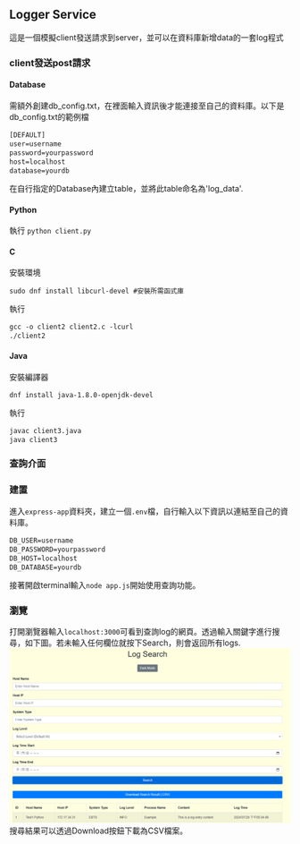 ##  Logger Service
這是一個模擬client發送請求到server，並可以在資料庫新增data的一套log程式

### client發送post請求
#### Database
需額外創建db_config.txt，在裡面輸入資訊後才能連接至自己的資料庫。以下是db_config.txt的範例檔
```
[DEFAULT]  
user=username
password=yourpassword  
host=localhost  
database=yourdb  
```
在自行指定的Database內建立table，並將此table命名為'log_data'.

#### Python
執行
``python client.py``  

#### C 
安裝環境
```
sudo dnf install libcurl-devel #安裝所需函式庫
```
執行
```
gcc -o client2 client2.c -lcurl  
./client2
```

#### Java  
安裝編譯器
```
dnf install java-1.8.0-openjdk-devel
```
執行
```
javac client3.java  
java client3  
```

### 查詢介面
### 建置
進入`express-app`資料夾，建立一個`.env`檔，自行輸入以下資訊以連結至自己的資料庫。
```
DB_USER=username
DB_PASSWORD=yourpassword
DB_HOST=localhost
DB_DATABASE=yourdb
```
接著開啟terminal輸入`node app.js`開始使用查詢功能。  
### 瀏覽
打開瀏覽器輸入`localhost:3000`可看到查詢log的網頁。透過輸入關鍵字進行搜尋，如下圖。若未輸入任何欄位就按下Search，則會返回所有logs.  
![前端介面](/images/Screenshot%202024-07-30%20171210.png)
搜尋結果可以透過Download按鈕下載為CSV檔案。
